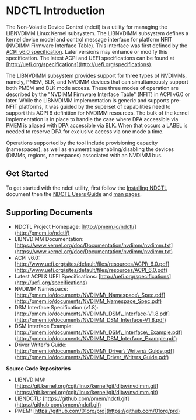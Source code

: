 # NDCTL Introduction

The Non-Volatile Device Control \(ndctl\) is a utility for managing the LIBNVDIMM Linux Kernel subsystem. The LIBNVDIMM subsystem defines a kernel device model and control message interface for platform NFIT \(NVDIMM Firmware Interface Table\). This interface was first defined by the [ACPI v6.0 specification](http://www.uefi.org/sites/default/files/resources/ACPI_6.0.pdf). Later versions may enhance or modify this specification. The latest ACPI and UEFI specifications can be found at [http://uefi.org/specifications](http://uefi.org/specifications).

The LIBNVDIMM subsystem provides support for three types of NVDIMMs, namely, PMEM, BLK, and NVDIMM devices that can simultaneously support both PMEM and BLK mode access. These three modes of operation are described by the "NVDIMM Firmware Interface Table" \(NFIT\) in ACPI v6.0 or later. While the LIBNVDIMM implementation is generic and supports pre-NFIT platforms, it was guided by the superset of capabilities need to support this ACPI 6 definition for NVDIMM resources. The bulk of the kernel implementation is in place to handle the case where DPA accessible via PMEM is aliased with DPA accessible via BLK. When that occurs a LABEL is needed to reserve DPA for exclusive access via one mode a time.

Operations supported by the tool include provisioning capacity \(namespaces\), as well as enumerating/enabling/disabling the devices \(DIMMs, regions, namespaces\) associated with an NVDIMM bus.

## Get Started

To get started with the ndctl utility, first follow the [Installing NDCTL](installing-ndctl.md) document then the [NDCTL Users Guide](../ndctl-users-guide/) and [man pages](../ndctl-users-guide/man-pages.md).

## **Supporting Documents**

* NDCTL Project Homepage: [http://pmem.io/ndctl/](http://pmem.io/ndctl/)
* LIBNVDIMM Documentation: [https://www.kernel.org/doc/Documentation/nvdimm/nvdimm.txt](https://www.kernel.org/doc/Documentation/nvdimm/nvdimm.txt)
* ACPI v6.0: [http://www.uefi.org/sites/default/files/resources/ACPI\_6.0.pdf](http://www.uefi.org/sites/default/files/resources/ACPI_6.0.pdf) 
* Latest ACPI & UEFI Specifications: [http://uefi.org/specifications](http://uefi.org/specifications)
* NVDIMM Namespace: [http://pmem.io/documents/NVDIMM\_Namespace\_Spec.pdf](http://pmem.io/documents/NVDIMM_Namespace_Spec.pdf) 
* DSM Interface Specification \(v1.8\): [http://pmem.io/documents/NVDIMM\_DSM\_Interface-V1.8.pdf](http://pmem.io/documents/NVDIMM_DSM_Interface-V1.8.pdf)
* DSM Interface Example: [http://pmem.io/documents/NVDIMM\_DSM\_Interface\_Example.pdf](http://pmem.io/documents/NVDIMM_DSM_Interface_Example.pdf) 
* Driver Writer's Guide: [http://pmem.io/documents/NVDIMM\_Driver\_Writers\_Guide.pdf](http://pmem.io/documents/NVDIMM_Driver_Writers_Guide.pdf)

**Source Code Repositories**

* LIBNVDIMM: [https://git.kernel.org/cgit/linux/kernel/git/djbw/nvdimm.git](https://git.kernel.org/cgit/linux/kernel/git/djbw/nvdimm.git) 
* LIBNDCTL: [https://github.com/pmem/ndctl.git](https://github.com/pmem/ndctl.git) 
* PMEM: [https://github.com/01org/prd](https://github.com/01org/prd)

